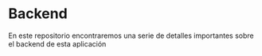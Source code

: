 # Backend
En este repositorio encontraremos una serie de detalles importantes sobre el backend de esta aplicación 



